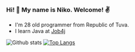 ### Hi! 👋 My name is Niko. Welcome! :v:
- I'm 28 old programmer from Republic of Tuva.
- I learn Java at [Job4j](https://job4j.ru/)

![Github stats](https://github-readme-stats.vercel.app/api?username=NikoSalchak&hide=stars,prs,issues,contribs)
[![Top Langs](https://github-readme-stats.vercel.app/api/top-langs/?username=NikoSalchak&layout=compact)](https://github.com/ShamRail/github-readme-stats)
<!--
**NikoSalchak/NikoSalchak** is a ✨ _special_ ✨ repository because its `README.md` (this file) appears on your GitHub profile.

Here are some ideas to get you started:

- 🔭 I’m currently working on ...
- 🌱 I’m currently learning ...
- 👯 I’m looking to collaborate on ...
- 🤔 I’m looking for help with ...
- 💬 Ask me about ...
- 📫 How to reach me: ...
- 😄 Pronouns: ...
- ⚡ Fun fact: ...
-->

